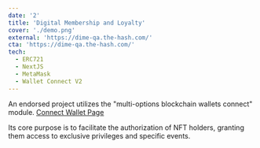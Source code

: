 ```yaml
---
date: '2'
title: 'Digital Membership and Loyalty'
cover: './demo.png'
external: 'https://dime-qa.the-hash.com/'
cta: 'https://dime-qa.the-hash.com/'
tech:
  - ERC721
  - NextJS
  - MetaMask
  - Wallet Connect V2
---
```


An endorsed project utilizes the "multi-options blockchain wallets connect" module. [Connect Wallet Page](https://dime-qa.the-hash.com/connect-wallet)

Its core purpose is to facilitate the authorization of NFT holders, granting them access to exclusive privileges and specific events.
